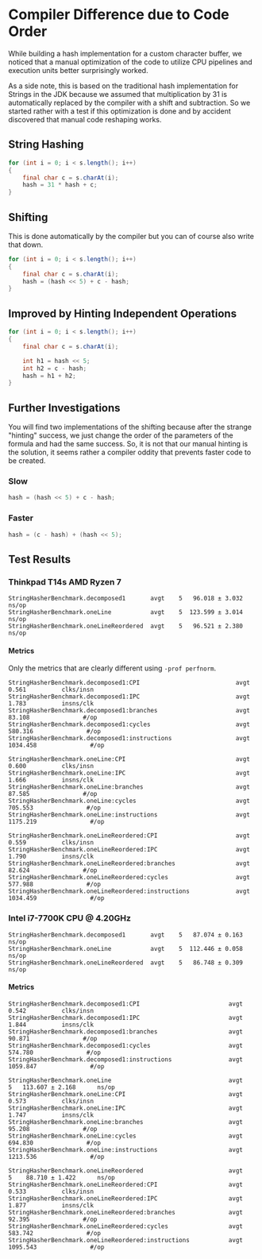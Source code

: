# Compiler Difference due to Code Order
While building a hash implementation for a custom character buffer, we noticed that a manual optimization of the code to utilize CPU pipelines and execution units better surprisingly worked. 

As a side note, this is based on the traditional hash implementation for Strings in the JDK because we assumed that multiplication by 31 is automatically replaced by the compiler with a shift and subtraction. So we started rather with a test if this optimization is done and by accident discovered that manual code reshaping works.

## String Hashing
```java
for (int i = 0; i < s.length(); i++) 
{
    final char c = s.charAt(i);
    hash = 31 * hash + c;
}
```

## Shifting
This is done automatically by the compiler but you can of course also write that down.

```java
for (int i = 0; i < s.length(); i++) 
{
    final char c = s.charAt(i);
    hash = (hash << 5) + c - hash;
}
``` 

## Improved by Hinting Independent Operations
```java
for (int i = 0; i < s.length(); i++) 
{
    final char c = s.charAt(i);

    int h1 = hash << 5;
    int h2 = c - hash;
    hash = h1 + h2;
}
```

## Further Investigations

You will find two implementations of the shifting because after the strange "hinting" success, we just change the order of the parameters of the formula and had the same success. So, it is not that our manual hinting is the solution, it seems rather a compiler oddity that prevents faster code to be created.

### Slow

```java
hash = (hash << 5) + c - hash;
```

### Faster

```java
hash = (c - hash) + (hash << 5);
```

## Test Results

### Thinkpad T14s AMD Ryzen 7
```
StringHasherBenchmark.decomposed1       avgt    5   96.018 ± 3.032  ns/op
StringHasherBenchmark.oneLine           avgt    5  123.599 ± 3.014  ns/op
StringHasherBenchmark.oneLineReordered  avgt    5   96.521 ± 2.380  ns/op
```

#### Metrics
Only the metrics that are clearly different using `-prof perfnorm`.

```
StringHasherBenchmark.decomposed1:CPI                           avgt          0.561          clks/insn
StringHasherBenchmark.decomposed1:IPC                           avgt          1.783          insns/clk
StringHasherBenchmark.decomposed1:branches                      avgt         83.108               #/op
StringHasherBenchmark.decomposed1:cycles                        avgt        580.316               #/op
StringHasherBenchmark.decomposed1:instructions                  avgt       1034.458               #/op

StringHasherBenchmark.oneLine:CPI                               avgt          0.600          clks/insn
StringHasherBenchmark.oneLine:IPC                               avgt          1.666          insns/clk
StringHasherBenchmark.oneLine:branches                          avgt         87.585               #/op
StringHasherBenchmark.oneLine:cycles                            avgt        705.553               #/op
StringHasherBenchmark.oneLine:instructions                      avgt       1175.219               #/op

StringHasherBenchmark.oneLineReordered:CPI                      avgt          0.559          clks/insn
StringHasherBenchmark.oneLineReordered:IPC                      avgt          1.790          insns/clk
StringHasherBenchmark.oneLineReordered:branches                 avgt         82.624               #/op
StringHasherBenchmark.oneLineReordered:cycles                   avgt        577.988               #/op
StringHasherBenchmark.oneLineReordered:instructions             avgt       1034.459               #/op
```

### Intel i7-7700K CPU @ 4.20GHz
```
StringHasherBenchmark.decomposed1       avgt    5   87.074 ± 0.163  ns/op
StringHasherBenchmark.oneLine           avgt    5  112.446 ± 0.058  ns/op
StringHasherBenchmark.oneLineReordered  avgt    5   86.748 ± 0.309  ns/op
```

#### Metrics
```
StringHasherBenchmark.decomposed1:CPI                         avgt          0.542          clks/insn
StringHasherBenchmark.decomposed1:IPC                         avgt          1.844          insns/clk
StringHasherBenchmark.decomposed1:branches                    avgt         90.871               #/op
StringHasherBenchmark.decomposed1:cycles                      avgt        574.780               #/op
StringHasherBenchmark.decomposed1:instructions                avgt       1059.847               #/op

StringHasherBenchmark.oneLine                                 avgt    5   113.607 ± 2.168      ns/op
StringHasherBenchmark.oneLine:CPI                             avgt          0.573          clks/insn
StringHasherBenchmark.oneLine:IPC                             avgt          1.747          insns/clk
StringHasherBenchmark.oneLine:branches                        avgt         95.208               #/op
StringHasherBenchmark.oneLine:cycles                          avgt        694.830               #/op
StringHasherBenchmark.oneLine:instructions                    avgt       1213.536               #/op

StringHasherBenchmark.oneLineReordered                        avgt    5    88.710 ± 1.422      ns/op
StringHasherBenchmark.oneLineReordered:CPI                    avgt          0.533          clks/insn
StringHasherBenchmark.oneLineReordered:IPC                    avgt          1.877          insns/clk
StringHasherBenchmark.oneLineReordered:branches               avgt         92.395               #/op
StringHasherBenchmark.oneLineReordered:cycles                 avgt        583.742               #/op
StringHasherBenchmark.oneLineReordered:instructions           avgt       1095.543               #/op

```


